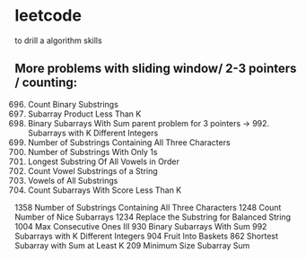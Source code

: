 # leetcode
to drill a algorithm skills


## More problems with sliding window/ 2-3 pointers / counting:

696. Count Binary Substrings
713. Subarray Product Less Than K
930. Binary Subarrays With Sum
parent problem for 3 pointers -> 992. Subarrays with K Different Integers
1358. Number of Substrings Containing All Three Characters
1513. Number of Substrings With Only 1s
1839. Longest Substring Of All Vowels in Order
2062. Count Vowel Substrings of a String
2063. Vowels of All Substrings
2302. Count Subarrays With Score Less Than K

1358 Number of Substrings Containing All Three Characters
1248 Count Number of Nice Subarrays
1234 Replace the Substring for Balanced String
1004 Max Consecutive Ones III
930 Binary Subarrays With Sum
992 Subarrays with K Different Integers
904 Fruit Into Baskets
862 Shortest Subarray with Sum at Least K
209 Minimum Size Subarray Sum
